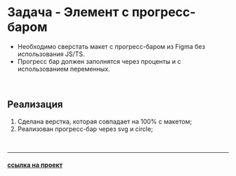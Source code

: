 # Задача - Элемент с прогресс-баром

- Необходимо сверстать  макет с прогресс-баром из Figma без использования JS/TS.
- Прогресс бар должен заполнятся через проценты и с использованием переменных.

<br>

## Реализация

1. Сделана верстка, которая  совпадает на 100% с макетом;
2. Реализован прогресс-бар через svg и circle;

<br>

----
#### [ссылка на проект](https://miggrabbid.github.io/test-task-Stworka/)